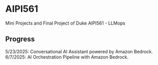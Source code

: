 # AIPI561
Mini Projects and Final Project of Duke AIPI561 - LLMops   

## Progress

5/23/2025: Conversational AI Assistant powered by Amazon Bedrock.  
6/7/2025: AI Orchestration Pipeline with Amazon Bedrock. 
